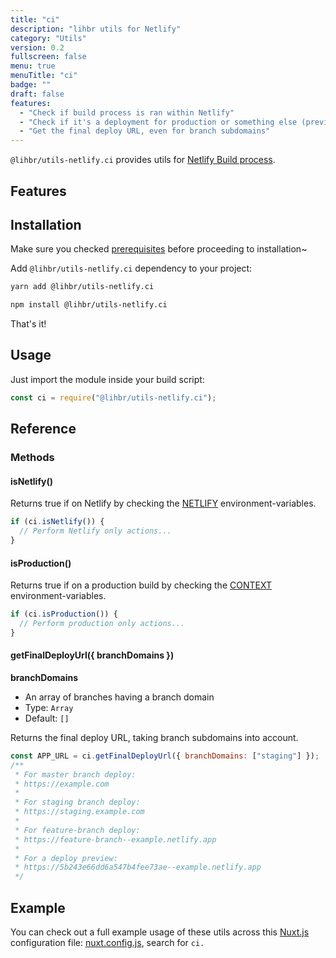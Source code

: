 ```yaml
---
title: "ci"
description: "lihbr utils for Netlify"
category: "Utils"
version: 0.2
fullscreen: false
menu: true
menuTitle: "ci"
badge: ""
draft: false
features:
  - "Check if build process is ran within Netlify"
  - "Check if it's a deployment for production or something else (preview, staging, etc.)"
  - "Get the final deploy URL, even for branch subdomains"
---
```


`@lihbr/utils-netlify.ci` provides utils for [Netlify Build process](https://docs.netlify.com/configure-builds/get-started).

## Features

<d-list :items="features"></d-list>

## Installation

<d-alert type="info">

Make sure you checked [prerequisites](/prerequisites) before proceeding to installation~

</d-alert>

Add `@lihbr/utils-netlify.ci` dependency to your project:

<d-code-group>
  <d-code-block label="Yarn" active>

```bash
yarn add @lihbr/utils-netlify.ci
```

  </d-code-block>
  <d-code-block label="npm">

```bash
npm install @lihbr/utils-netlify.ci
```

  </d-code-block>
</d-code-group>

That's it!

## Usage

Just import the module inside your build script:

<!-- prettier-ignore-start -->
```javascript
const ci = require("@lihbr/utils-netlify.ci");
```
<!-- prettier-ignore-end -->

## Reference

### Methods

#### isNetlify()

Returns true if on Netlify by checking the [NETLIFY](https://docs.netlify.com/configure-builds/environment-variables/#build-metadata) environment-variables.

<!-- prettier-ignore-start -->
```javascript
if (ci.isNetlify()) {
  // Perform Netlify only actions...
} 
```
<!-- prettier-ignore-end -->

#### isProduction()

Returns true if on a production build by checking the [CONTEXT](https://docs.netlify.com/configure-builds/environment-variables/#build-metadata) environment-variables.

<!-- prettier-ignore-start -->
```javascript
if (ci.isProduction()) {
  // Perform production only actions...
} 
```
<!-- prettier-ignore-end -->

#### getFinalDeployUrl({ branchDomains })

**branchDomains**

- An array of branches having a branch domain
- Type: `Array`
- Default: `[]`

Returns the final deploy URL, taking branch subdomains into account.

<!-- prettier-ignore-start -->
```javascript
const APP_URL = ci.getFinalDeployUrl({ branchDomains: ["staging"] });
/**
 * For master branch deploy:
 * https://example.com
 * 
 * For staging branch deploy:
 * https://staging.example.com
 * 
 * For feature-branch deploy:
 * https://feature-branch--example.netlify.app
 * 
 * For a deploy preview:
 * https://5b243e66dd6a547b4fee73ae--example.netlify.app
 */
```
<!-- prettier-ignore-end -->

## Example

You can check out a full example usage of these utils across this [Nuxt.js](https://nuxtjs.org) configuration file: [nuxt.config.js](https://github.com/lihbr/lihbr-apex/blob/master/packages/core/nuxt.config.js), search for `ci.`
